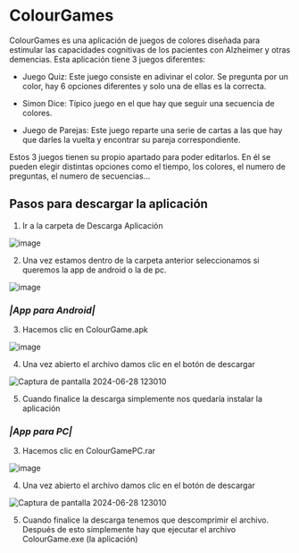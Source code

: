 # ColourGames
ColourGames es una aplicación de juegos de colores diseñada para estimular las capacidades cognitivas de los pacientes con Alzheimer y otras demencias. Esta aplicación tiene 3 juegos diferentes:

- Juego Quiz: Este juego consiste en adivinar el color. Se pregunta por un color, hay 6 opciones diferentes y solo una de ellas es la correcta.

- Simon Dice: Típico juego en el que hay que seguir una secuencia de colores.

- Juego de Parejas: Este juego reparte una serie de cartas a las que hay que darles la vuelta y encontrar su pareja correspondiente.

Estos 3 juegos tienen su propio apartado para poder editarlos. En él se pueden elegir distintas opciones como el tiempo, los colores, el numero de preguntas, el numero de secuencias...

## Pasos para descargar la aplicación

1. Ir a la carpeta de Descarga Aplicación

  ![image](https://github.com/dannycata/ColourGames/assets/101550048/d2c91f0f-1ce6-44c1-ba05-a8abaaf93031)

2. Una vez estamos dentro de la carpeta anterior seleccionamos si queremos la app de android o la de pc.

  ![image](https://github.com/dannycata/ColourGames/assets/101550048/bb6ef515-62dc-4de4-9529-bbf5e6909b18)



### *|App para Android|*<br>
3. Hacemos clic en ColourGame.apk

  ![image](https://github.com/dannycata/ColourGames/assets/101550048/35266f35-ff0c-4ff2-aed3-393190d6fc49)


4. Una vez abierto el archivo damos clic en el botón de descargar

  ![Captura de pantalla 2024-06-28 123010](https://github.com/dannycata/ColourGames/assets/101550048/002b56c0-1275-4cf5-81ec-0625fc5b65cb)

5. Cuando finalice la descarga simplemente nos quedaría instalar la aplicación



### *|App para PC|*

3. Hacemos clic en ColourGamePC.rar

  ![image](https://github.com/dannycata/ColourGames/assets/101550048/cfdaeb9d-7125-489b-af36-f6113ed43281)

4. Una vez abierto el archivo damos clic en el botón de descargar

  ![Captura de pantalla 2024-06-28 123010](https://github.com/dannycata/ColourGames/assets/101550048/002b56c0-1275-4cf5-81ec-0625fc5b65cb)

5. Cuando finalice la descarga tenemos que descomprimir el archivo. Después de esto simplemente hay que ejecutar el archivo ColourGame.exe (la aplicación)


